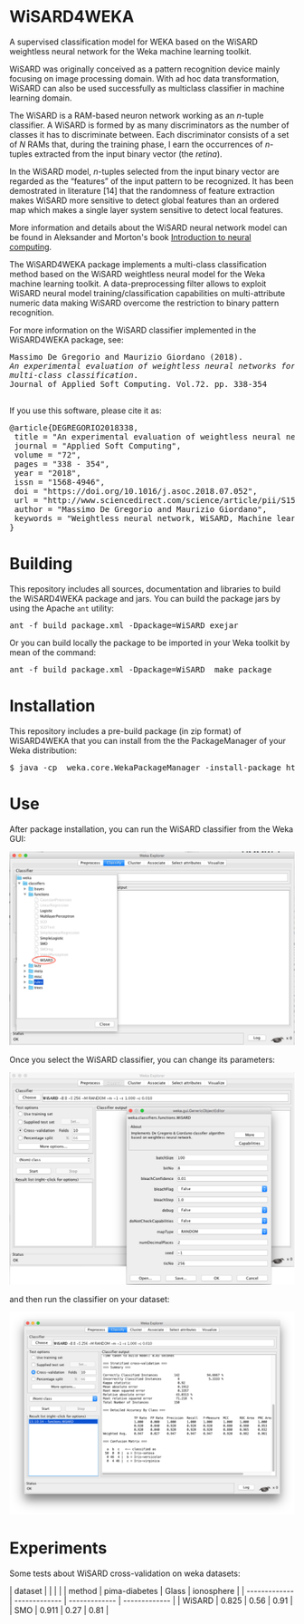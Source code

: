 # WiSARD4WEKA
A supervised classification model for WEKA based on the WiSARD weightless neural network
for the Weka machine learning toolkit.

WiSARD was originally conceived as a pattern recognition device mainly focusing on image processing domain.
With ad hoc data transformation, WiSARD can also be used successfully as multiclass classifier in machine learning domain.

The WiSARD is a RAM-based neuron network working as an <i>n</i>-tuple classifier.
A WiSARD is formed by as many discriminators as the number of classes it has to discriminate between. 
Each discriminator consists of a set of <i>N</i> RAMs that, during the training phase, l
earn the occurrences of <i>n</i>-tuples extracted from the input binary vector (the <i>retina</i>).

In the WiSARD model, <i>n</i>-tuples selected from the input binary vector are regarded as the “features” of the input pattern to be recognized. It has been demostrated in literature [14] that the randomness of feature extraction makes WiSARD more sensitive to detect global features than an ordered map which makes a single layer system sensitive to detect local features.

More information and details about the WiSARD neural network model can be found in Aleksander and Morton's book [Introduction to neural computing](https://books.google.co.uk/books/about/An_introduction_to_neural_computing.html?id=H4dQAAAAMAAJ&redir_esc=y&hl=it).

The WiSARD4WEKA package implements a multi-class classification method based on the WiSARD weightless neural model
for the Weka machine learning toolkit. A data-preprocessing filter allows to exploit WiSARD neural model 
training/classification capabilities on multi-attribute numeric data making WiSARD overcome the restriction to
binary pattern recognition.

For more information on the WiSARD classifier implemented in the WiSARD4WEKA package, see:

<pre>
Massimo De Gregorio and Maurizio Giordano (2018). 
<i>An experimental evaluation of weightless neural networks for 
multi-class classification</i>.
Journal of Applied Soft Computing. Vol.72. pp. 338-354<br>
</pre>

If you use this software, please cite it as:

<pre>
&#64;article{DEGREGORIO2018338,
 title = "An experimental evaluation of weightless neural networks for multi-class classification",
 journal = "Applied Soft Computing",
 volume = "72",
 pages = "338 - 354",
 year = "2018",
 issn = "1568-4946",
 doi = "https://doi.org/10.1016/j.asoc.2018.07.052",
 url = "http://www.sciencedirect.com/science/article/pii/S156849461830440X",
 author = "Massimo De Gregorio and Maurizio Giordano",
 keywords = "Weightless neural network, WiSARD, Machine learning"
}
</pre>

# Building

This repository includes all sources, documentation and libraries to build the WiSARD4WEKA
package and jars. You can build the package jars by using the Apache <code>ant</code> utility:

<pre>
ant -f build_package.xml -Dpackage=WiSARD exejar
</pre>

Or you can build locally the package to be imported in your Weka toolkit by mean of the command:

<pre>
ant -f build_package.xml -Dpackage=WiSARD  make_package
</pre>

# Installation

This repository includes a pre-build package (in zip format) of WiSARD4WEKA that you can 
install from the the PackageManager of your Weka distribution:

<pre>
$ java -cp <your-path-to-weka.jar> weka.core.WekaPackageManager -install-package https://github.com/giordamaug/WiSARD4WEKA/releases/download/v.1.0.1/WiSARD.zip
</pre>

# Use

After package installation, you can run the WiSARD classifier from the Weka GUI:

![image](https://github.com/giordamaug/WiSARD4WEKA/blob/master/doc/wisard4weka1.png)

Once you select the WiSARD classifier, you can change its parameters:

![image](https://github.com/giordamaug/WiSARD4WEKA/blob/master/doc/wisard4weka2.png)

and then run the classifier on your dataset:

![image](https://github.com/giordamaug/WiSARD4WEKA/blob/master/doc/wisard4weka3.png)

# Experiments

Some tests about WiSARD cross-validation on weka datasets:

| dataset | | | |
| method | pima-diabetes  | Glass | ionosphere |
| ------------- | ------------- | ------------- | ------------- |
| WiSARD  | 0.825  | 0.56 | 0.91 |
| SMO  | 0.911  | 0.27 | 0.81 |
